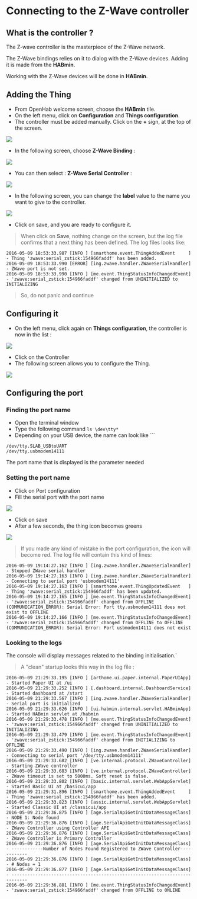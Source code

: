 # Connecting to the Z-Wave controller

## What is the controller ?

The Z-wave controller is the masterpiece of the Z-Wave network.

The Z-Wave bindings relies on it to dialog with the Z-Wave devices. Adding it is made from the __HABmin__.

Working with the Z-Wave devices will be done in __HABmin__.


## Adding the Thing

* From OpenHab welcome screen, choose the __HABmin__ tile.
* On the left menu, click on __Configuration__ and __Things configuration__.
* The controller must be added manually. Click on the __+__ sign, at the top of the screen.

![](zwave-controller-config-1.png)

* In the following screen, choose __Z-Wave Binding__ :

![](zwave-controller-config-2.png)

* You can then select : __Z-Wave Serial Controller__ :

![](zwave-controller-config-3.png)

* In the following screen, you can change the __label__ value to the name you want to give to the controller.

![](zwave-controller-config-7.png)

* Click on save, and you are ready to configure it.

> When click on __Save__, nothing change on the screen, but the log file confirms that a next thing has been defined.
> The log files looks like:
```
2016-05-09 18:53:33.987 [INFO ] [smarthome.event.ThingAddedEvent     ] - Thing 'zwave:serial_zstick:154966faddf' has been added.
2016-05-09 18:53:33.990 [ERROR] [ing.zwave.handler.ZWaveSerialHandler] - ZWave port is not set.
2016-05-09 18:53:33.990 [INFO ] [me.event.ThingStatusInfoChangedEvent] - 'zwave:serial_zstick:154966faddf' changed from UNINITIALIZED to INITIALIZING
```
> So, do not panic and continue

## Configuring it

* On the left menu, click again on  __Things configuration__, the controller is now in the list :

![](zwave-controller-config-4.png)

* Click on the Controller
* The following screen allows you to configure the Thing.

![](zwave-controller-config-5.png)

## Configuring the port

### Finding the port name

* Open the terminal window
* Type the following command `ls \dev\tty*`
* Depending on your USB device, the name can look like ```
```
/dev/tty.SLAB_USBtoUART
/dev/tty.usbmodem14111
```

The port name that is displayed is the parameter needed 

### Setting the port name

* Click on Port configuration
* Fill the serial port with the port name

![](zwave-controller-config-9.png)

* Click on save
* After a few seconds, the thing icon becomes greens

![](zwave-controller-config-A.png)

> If you made any kind of mistake in the port configuration, the icon will become red.
> The log file will contain this kind of lines:
```
2016-05-09 19:14:27.162 [INFO ] [ing.zwave.handler.ZWaveSerialHandler] - Stopped ZWave serial handler
2016-05-09 19:14:27.163 [INFO ] [ing.zwave.handler.ZWaveSerialHandler] - Connecting to serial port 'usbmodem14111'
2016-05-09 19:14:27.163 [INFO ] [smarthome.event.ThingUpdatedEvent   ] - Thing 'zwave:serial_zstick:154966faddf' has been updated.
2016-05-09 19:14:27.165 [INFO ] [me.event.ThingStatusInfoChangedEvent] - 'zwave:serial_zstick:154966faddf' changed from OFFLINE (COMMUNICATION_ERROR): Serial Error: Port tty.usbmodem14111 does not exist to OFFLINE
2016-05-09 19:14:27.166 [INFO ] [me.event.ThingStatusInfoChangedEvent] - 'zwave:serial_zstick:154966faddf' changed from OFFLINE to OFFLINE (COMMUNICATION_ERROR): Serial Error: Port usbmodem14111 does not exist
```

### Looking to the logs

The console will display messages related to the binding initialisation.`

> A "clean" startup looks this way in the log file :
>
```
2016-05-09 21:29:33.195 [INFO ] [arthome.ui.paper.internal.PaperUIApp] - Started Paper UI at /ui
2016-05-09 21:29:33.252 [INFO ] [.dashboard.internal.DashboardService] - Started dashboard at /start
2016-05-09 21:29:33.567 [INFO ] [ing.zwave.handler.ZWaveSerialHandler] - Serial port is initialized
2016-05-09 21:29:33.626 [INFO ] [ui.habmin.internal.servlet.HABminApp] - Started HABmin servlet at /habmin
2016-05-09 21:29:33.478 [INFO ] [me.event.ThingStatusInfoChangedEvent] - 'zwave:serial_zstick:154966faddf' changed from UNINITIALIZED to INITIALIZING
2016-05-09 21:29:33.479 [INFO ] [me.event.ThingStatusInfoChangedEvent] - 'zwave:serial_zstick:154966faddf' changed from INITIALIZING to OFFLINE
2016-05-09 21:29:33.490 [INFO ] [ing.zwave.handler.ZWaveSerialHandler] - Connecting to serial port '/dev/tty.usbmodem14111'
2016-05-09 21:29:33.682 [INFO ] [ve.internal.protocol.ZWaveController] - Starting ZWave controller
2016-05-09 21:29:33.683 [INFO ] [ve.internal.protocol.ZWaveController] - ZWave timeout is set to 5000ms. Soft reset is false.
2016-05-09 21:29:33.802 [INFO ] [basic.internal.servlet.WebAppServlet] - Started Basic UI at /basicui/app
2016-05-09 21:29:31.896 [INFO ] [smarthome.event.ThingAddedEvent     ] - Thing 'zwave:serial_zstick:154966faddf' has been added.
2016-05-09 21:29:33.823 [INFO ] [assic.internal.servlet.WebAppServlet] - Started Classic UI at /classicui/app
2016-05-09 21:29:36.875 [INFO ] [age.SerialApiGetInitDataMessageClass] - NODE 1: Node found
2016-05-09 21:29:36.876 [INFO ] [age.SerialApiGetInitDataMessageClass] - ZWave Controller using Controller API
2016-05-09 21:29:36.876 [INFO ] [age.SerialApiGetInitDataMessageClass] - ZWave Controller is Primary Controller
2016-05-09 21:29:36.876 [INFO ] [age.SerialApiGetInitDataMessageClass] - ------------Number of Nodes Found Registered to ZWave Controller------------
2016-05-09 21:29:36.876 [INFO ] [age.SerialApiGetInitDataMessageClass] - # Nodes = 1
2016-05-09 21:29:36.877 [INFO ] [age.SerialApiGetInitDataMessageClass] - ----------------------------------------------------------------------------
2016-05-09 21:29:36.881 [INFO ] [me.event.ThingStatusInfoChangedEvent] - 'zwave:serial_zstick:154966faddf' changed from OFFLINE to ONLINE
``` 



